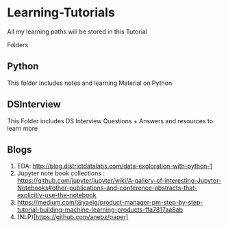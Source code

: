 # Learning-Tutorials
All my learning paths will be stored in this Tutorial

Folders

## Python
This folder includes notes and learning Material on Python

## DSInterview

This Folder includes DS Interview Questions + Answers and resources to learn more

## Blogs
1. EDA: http://blog.districtdatalabs.com/data-exploration-with-python-1
2. Jupyter note book collections : https://github.com/jupyter/jupyter/wiki/A-gallery-of-interesting-Jupyter-Notebooks#other-publications-and-conference-abstracts-that-explicitly-use-the-notebook
3. https://medium.com/@yaelg/product-manager-pm-step-by-step-tutorial-building-machine-learning-products-ffa7817aa8ab
4. (NLP)[https://github.com/anebz/paper]

